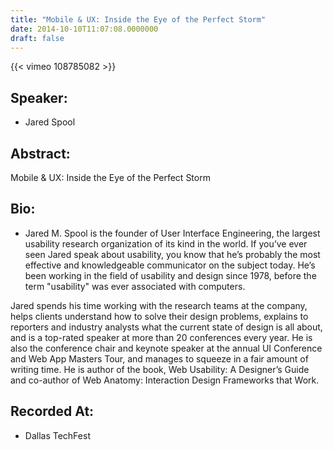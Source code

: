 ```yaml
---
title: "Mobile & UX: Inside the Eye of the Perfect Storm"
date: 2014-10-10T11:07:08.0000000
draft: false
---
```


{{< vimeo 108785082 >}}

## Speaker:

 - Jared Spool

## Abstract:

<p>Mobile & UX: Inside the Eye of the Perfect Storm</p>

## Bio:

 - <p>Jared M. Spool is the founder of User Interface Engineering, the largest usability research organization of its kind in the world. If you’ve ever seen Jared speak about usability, you know that he’s probably the most effective and knowledgeable communicator on the subject today. He’s been working in the field of usability and design since 1978, before the term "usability" was ever associated with computers.</p>
<p>Jared spends his time working with the research teams at the company, helps clients understand how to solve their design problems, explains to reporters and industry analysts what the current state of design is all about, and is a top-rated speaker at more than 20 conferences every year. He is also the conference chair and keynote speaker at the annual UI Conference and Web App Masters Tour, and manages to squeeze in a fair amount of writing time. He is author of the book, Web Usability: A Designer’s Guide and co-author of Web Anatomy: Interaction Design Frameworks that Work.</p>

## Recorded At:

 - Dallas TechFest

